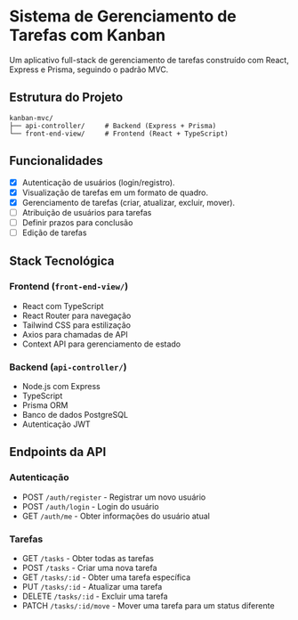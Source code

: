 # Sistema de Gerenciamento de Tarefas com Kanban

Um aplicativo full-stack de gerenciamento de tarefas construído com React, Express e Prisma, seguindo o padrão MVC.

## Estrutura do Projeto

```
kanban-mvc/
├── api-controller/     # Backend (Express + Prisma)
└── front-end-view/     # Frontend (React + TypeScript)
```

## Funcionalidades

- [X] Autenticação de usuários (login/registro).
- [X] Visualização de tarefas em um formato de quadro.
- [X] Gerenciamento de tarefas (criar, atualizar, excluir, mover).
- [ ] Atribuição de usuários para tarefas
- [ ] Definir prazos para conclusão
- [ ] Edição de tarefas

## Stack Tecnológica

### Frontend (`front-end-view/`)
- React com TypeScript
- React Router para navegação
- Tailwind CSS para estilização
- Axios para chamadas de API
- Context API para gerenciamento de estado

### Backend (`api-controller/`)
- Node.js com Express
- TypeScript
- Prisma ORM
- Banco de dados PostgreSQL
- Autenticação JWT

## Endpoints da API

### Autenticação
- POST `/auth/register` - Registrar um novo usuário
- POST `/auth/login` - Login do usuário
- GET `/auth/me` - Obter informações do usuário atual

### Tarefas
- GET `/tasks` - Obter todas as tarefas
- POST `/tasks` - Criar uma nova tarefa
- GET `/tasks/:id` - Obter uma tarefa específica
- PUT `/tasks/:id` - Atualizar uma tarefa
- DELETE `/tasks/:id` - Excluir uma tarefa
- PATCH `/tasks/:id/move` - Mover uma tarefa para um status diferente
